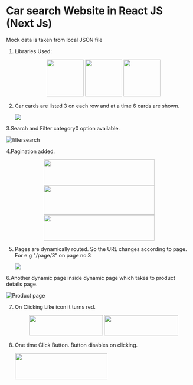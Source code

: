 <h1> Car search Website in React JS (Next Js) </h1>

Mock data is taken from local JSON file

1. Libraries Used:
     <p align="center">
      <img src="https://github.com/Magar0/Car-search-Next-js/assets/35245789/feeaa5c1-90f5-4849-9728-272a9ee3c898" width="100" height="100">
      <img src="https://github.com/Magar0/Car-search-Next-js/assets/35245789/a71a917d-962f-49dd-b8e5-efb65e79b80d" width="100" height="100">
      <img src="https://github.com/Magar0/Car-search-Next-js/assets/35245789/b39cb53e-a003-4482-8a48-70413d8948d0" width="100" height="100">
    </p>
   

2. Car cards are listed 3 on each row and at a time 6 cards are shown.
   
      <img src="https://github.com/Magar0/Car-search-Next-js/assets/35245789/ec6bd382-2516-47d1-b58f-100e0c5910b4">

3.Search and Filter category0 option available.

![filtersearch](https://github.com/Magar0/Car-search-Next-js/assets/35245789/2af0feb8-baf6-4cc2-9084-d45708a0c60a)
      
4.Pagination added.
   <p align="center">
      <img src="https://github.com/Magar0/Car-search-Next-js/assets/35245789/fcb05119-4e25-4b3a-9e6a-2317c051da2b" width="300" height="70">
      <img src="https://github.com/Magar0/Car-search-Next-js/assets/35245789/a4abb705-4d33-49ef-8266-ec5f497f89d7" width="300" height="80">
      <img src="https://github.com/Magar0/Car-search-Next-js/assets/35245789/a2cdbd1d-7dc6-4097-a97d-5a8577c936a1" width="300" height="70">
    </p>
    
5. Pages are dynamically routed. So the URL changes according to page. For e.g "/page/3"   on page no.3
   
      <img src="https://github.com/Magar0/Car-search-Next-js/assets/35245789/c2ece961-c384-4cb4-ad3a-da86798af2a9">

6.Another dynamic page inside dynamic page which takes to product details page.

![Product page](https://github.com/Magar0/Car-search-Next-js/assets/35245789/6089c49e-df81-4f6a-a801-8261f5f10ac2)

7. On Clicking Like icon it turns red.
     <p align="center">
      <img src="https://github.com/Magar0/Car-search-Next-js/assets/35245789/5f9e4719-3fee-40c3-8a9c-d2a53abac7b3" width="200" height="55">
      <img src="https://github.com/Magar0/Car-search-Next-js/assets/35245789/a03a7c75-e6bc-4f6a-a067-6d8bd8fda563" width="200" height="55">
    </p>

8. One time Click Button. Button disables on clicking.
   
      <img src="https://github.com/Magar0/Car-search-Next-js/assets/35245789/8c8bb365-6a0f-444b-af20-ddb0eab5e865" width="250" height="70">
   
   
